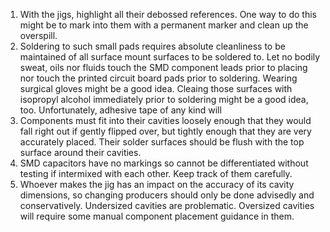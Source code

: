 1.  With the jigs, highlight all their debossed references.  One way to do this might be to mark into them with a permanent marker and clean up the overspill.
2.  Soldering to such small pads requires absolute cleanliness to be maintained of all surface mount surfaces to be soldered to.  Let no bodily sweat, oils nor fluids touch the SMD component leads prior to placing nor touch the printed circuit board pads prior to soldering. Wearing surgical gloves might be a good idea.  Cleaing those surfaces with isopropyl alcohol immediately prior to soldering might be a good idea, too.  Unfortunately, adhesive tape of any kind will 
3.  Components must fit into their cavities loosely enough that they would fall right out if gently flipped over, but tightly enough that they are very accurately placed.  Their solder surfaces should be flush with the top surface around their cavities.
4.  SMD capacitors have no markings so cannot be differentiated without testing if intermixed with each other.  Keep track of them carefully.
5.  Whoever makes the jig has an impact on the accuracy of its cavity dimensions, so changing producers should only be done advisedly and conservatively.  Undersized cavities are problematic.  Oversized cavities will require some manual component placement guidance in them.
